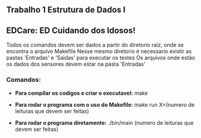 ## Trabalho 1 Estrutura de Dados I
## EDCare: ED Cuidando dos Idosos!

Todos os comandos devem ser dados a partir do diretorio raiz, onde se encontra o arquivo Makefile
Nesse mesmo diretorio é necessario existir as pastas 'Entradas' e 'Saidas' para executar os testes
Os arquivos onde estão os dados dos sensores devem estar na pasta 'Entradas'

### Comandos:
- **Para compilar os codigos e criar o executavel:**
make

- **Para rodar o programa com o uso do Makefile:**
make run X=(numero de leituras que devem ser feitas)

- **Para rodar o programa diretamente:**
./bin/main (numero de leituras que devem ser feitas)

